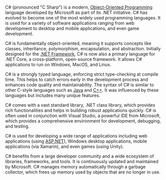 C# (pronounced "C Sharp") is a modern, [Object-Oriented Programming](../programming/oop.md) language developed by Microsoft as part of its .NET initiative. C# has evolved to become one of the most widely used programming languages. It is used for a variety of software applications ranging from web development to desktop and mobile applications, and even game development.

C# is fundamentally object-oriented, meaning it supports concepts like classes, inheritance, polymorphism, encapsulation, and abstraction. Initially designed for the [.NET Framework](../frameworks/dotnetf.md), C# is now also a primary language for .NET Core, a cross-platform, open-source framework. It allows C# applications to run on Windows, MacOS, and Linux.

C# is a strongly typed language, enforcing strict type-checking at compile time. This helps to catch errors early in the development process and enhances code quality and maintainability. The syntax of C# is similar to other C-style languages such as [Java](../programming/java.md) and [C++](../programming/cpp.md). It was influenced by these languages but includes many unique features.

C# comes with a vast standard library, .NET class library, which provides rich functionalities and helps in building robust applications quickly. C# is often used in conjunction with Visual Studio, a powerful IDE from Microsoft, which provides a comprehensive environment for development, debugging, and testing.

C# is used for developing a wide range of applications including web applications (using [ASP.NET](../frameworks/aspnet.md)), Windows desktop applications, mobile applications (via Xamarin), and even games (using Unity).

C# benefits from a large developer community and a wide ecosystem of libraries, frameworks, and tools. It is continuously updated and maintained by Microsoft. C# manages memory automatically through a garbage collector, which frees up memory used by objects that are no longer in use.
